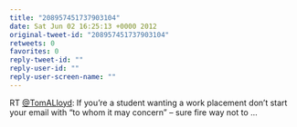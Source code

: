```yaml
---
title: "208957451737903104"
date: Sat Jun 02 16:25:13 +0000 2012
original-tweet-id: "208957451737903104"
retweets: 0
favorites: 0
reply-tweet-id: ""
reply-user-id: ""
reply-user-screen-name: ""
---
```

RT <a href="https://twitter.com/TomALloyd">@TomALloyd</a>: If you’re a student wanting a work placement don’t start your email with “to whom it may concern” – sure fire way not to  ...
